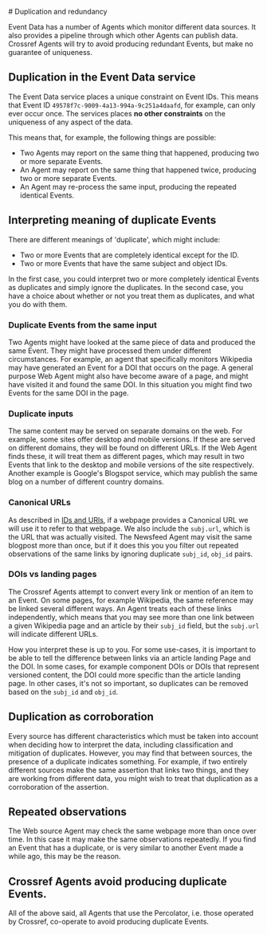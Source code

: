 # Duplication and redundancy

Event Data has a number of Agents which monitor different data sources. It also provides a pipeline through which other Agents can publish data. Crossref Agents will try to avoid producing redundant Events, but make no guarantee of uniqueness.

## Duplication in the Event Data service

The Event Data service places a unique constraint on Event IDs. This means that Event ID `49578f7c-9009-4a13-994a-9c251a4daafd`, for example, can only ever occur once. The services places **no other constraints** on the uniqueness of any aspect of the data.

This means that, for example, the following things are possible:

 - Two Agents may report on the same thing that happened, producing two or more separate Events.
 - An Agent may report on the same thing that happened twice, producing two or more separate Events.
 - An Agent may re-process the same input, producing the repeated identical Events.

## Interpreting meaning of duplicate Events

There are different meanings of 'duplicate', which might include:

 - Two or more Events that are completely identical except for the ID.
 - Two or more Events that have the same subject and object IDs.

In the first case, you could interpret two or more completely identical Events as duplicates and simply ignore the duplicates. In the second case, you have a choice about whether or not you treat them as duplicates, and what you do with them.

### Duplicate Events from the same input

Two Agents might have looked at the same piece of data and produced the same Event. They might have processed them under different circumstances. For example, an agent that specifically monitors Wikipedia may have generated an Event for a DOI that occurs on the page. A general purpose Web Agent might also have become aware of a page, and might have visited it and found the same DOI. In this situation you might find two Events for the same DOI in the page.

### Duplicate inputs

The same content may be served on separate domains on the web. For example, some sites offer desktop and mobile versions. If these are served on different domains, they will be found on different URLs. If the Web Agent finds these, it will treat them as different pages, which may result in two Events that link to the desktop and mobile versions of the site respectively. Another example is Google's Blogspot service, which may publish the same blog on a number of different country domains.

### Canonical URLs

As described in [IDs and URls](ids-and-urls), if a webpage provides a Canonical URL we will use it to refer to that webpage. We also include the `subj.url`, which is the URL that was actually visited. The Newsfeed Agent may visit the same blogpost more than once, but if it does this you you filter out repeated observations of the same links by ignoring duplicate `subj_id`, `obj_id` pairs.

### DOIs vs landing pages

The Crossref Agents attempt to convert every link or mention of an item to an Event. On some pages, for example Wikipedia, the same reference may be linked several different ways. An Agent treats each of these links independently, which means that you may see more than one link between a given Wikipedia page and an article by their `subj_id` field, but the `subj.url` will indicate different URLs.

How you interpret these is up to you. For some use-cases, it is important to be able to tell the difference between links via an article landing Page and the DOI. In some cases, for example component DOIs or DOIs that represent versioned content, the DOI could more specific than the article landing page. In other cases, it's not so important, so duplicates can be removed based on the `subj_id` and `obj_id`.

## Duplication as corroboration

Every source has different characteristics which must be taken into account when deciding how to interpret the data, including classification and mitigation of duplicates. However, you may find that between sources, the presence of a duplicate indicates something. For example, if two entirely different sources make the same assertion that links two things, and they are working from different data, you might wish to treat that duplication as a corroboration of the assertion. 

## Repeated observations

The Web source Agent may check the same webpage more than once over time. In this case it may make the same observations repeatedly. If you find an Event that has a duplicate, or is very similar to another Event made a while ago, this may be the reason.

## Crossref Agents avoid producing duplicate Events.

All of the above said, all Agents that use the Percolator, i.e. those operated by Crossref, co-operate to avoid producing duplicate Events. 
